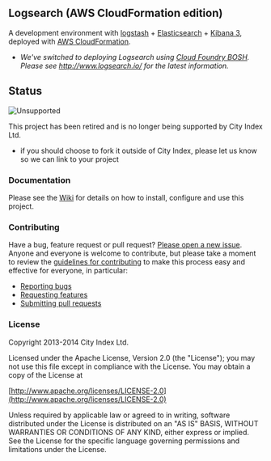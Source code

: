 ## Logsearch (AWS CloudFormation edition)

A development environment with [logstash](http://logstash.net/) + [Elasticsearch](http://www.elasticsearch.org/) + [Kibana 3](http://three.kibana.org/), deployed with [AWS CloudFormation](http://aws.amazon.com/cloudformation/).
* *We've switched to deploying Logsearch using [Cloud Foundry BOSH](https://github.com/cloudfoundry/bosh). Please see http://www.logsearch.io/ for the latest information.*

## Status

![Unsupported](http://labs.cityindex.com/wp-content/uploads/2012/01/lbl-unsupported.png)

This project has been retired and is no longer being supported by City Index Ltd.

* if you should choose to fork it outside of City Index, please let us know so we can link to your project

### Documentation

Please see the [Wiki](https://github.com/cityindex/logsearch/wiki) for details on how to install, configure and use this project.

### Contributing

Have a bug, feature request or pull request? [Please open a new issue](https://github.com/cityindex/logsearch/issues).
Anyone and everyone is welcome to contribute, but please take a moment to
review the [guidelines for contributing](CONTRIBUTING.md) to make this process
easy and effective for everyone, in particular:

* [Reporting bugs](CONTRIBUTING.md#reporting-bugs)
* [Requesting features](CONTRIBUTING.md#requesting-features)
* [Submitting pull requests](CONTRIBUTING.md#submitting-pull-requests)

### License

Copyright 2013-2014 City Index Ltd.

Licensed under the Apache License, Version 2.0 (the "License");
you may not use this file except in compliance with the License.
You may obtain a copy of the License at

  [http://www.apache.org/licenses/LICENSE-2.0](http://www.apache.org/licenses/LICENSE-2.0)

Unless required by applicable law or agreed to in writing, software
distributed under the License is distributed on an "AS IS" BASIS,
WITHOUT WARRANTIES OR CONDITIONS OF ANY KIND, either express or implied.
See the License for the specific language governing permissions and
limitations under the License.
